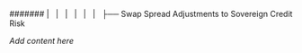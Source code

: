 ####### |   |   |   |   |   |   ├── Swap Spread Adjustments to Sovereign Credit Risk

*Add content here*